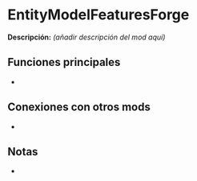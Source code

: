 # EntityModelFeaturesForge

**Descripción:** *(añadir descripción del mod aquí)*

## Funciones principales
- 

## Conexiones con otros mods
- 

## Notas
- 
